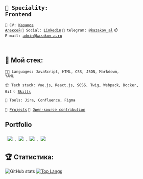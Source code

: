 <code>👷 Speciality: Frontend</code><br>
---
<code>💬 CV: [Казаков Алексей](https://hh.ru/resume/eb195dacff09d2d1da0039ed1f5a3236766f32)</code>
<code>💬 Social: [Linkedin](https://www.linkedin.com/in/kazakov-al/)</code>
<code>💬 telegram: [@kazakov_al](https://telegram.me/kazakov_al)</code>
<code>📫 E-mail: [admin@kazakov-a.ru](mailto:admin@kazakov-a.ru)</code>

<br>

## :hammer: Мой стек:
<code>🧑‍💻 Languages: JavaScript, HTML, CSS, JSON, Markdown, YAML</code>

<code>📦 Tech stack: Vue.js, React.js, SCSS, Twig, Webpack, Docker, Git</code>
<code>💡 [Skills](SKILLS.md)</code>

<code>🧰 Tools: Jira, Сonfluence, Figma</code>

<code>🧻 [Projects](PROJECTS.md)</code>
<code>👀 [Open-source contribution](CONTRIBUTION.md)</code><br>

## Portfolio
<a href="https://github.com/KazakovAS/russian-travel">
  <img align="center" style="margin:0.5rem" src="https://github-readme-stats.vercel.app/api/pin/?username=KazakovAS&repo=russian-travel&title_color=ffffff&text_color=c9cacc&icon_color=4AB197&bg_color=1A2B34" />
</a>

<a href="https://github.com/KazakovAS/how-to-learn">
  <img align="center" style="margin:0.5rem" src="https://github-readme-stats.vercel.app/api/pin/?username=KazakovAS&repo=how-to-learn&title_color=ffffff&text_color=c9cacc&icon_color=4AB197&bg_color=1A2B34" />
</a>

<a href="https://github.com/KazakovAS/russian-travel">
  <img align="center" style="margin:0.5rem" src="https://github-readme-stats.vercel.app/api/pin/?username=KazakovAS&repo=russian-travel&title_color=ffffff&text_color=c9cacc&icon_color=4AB197&bg_color=1A2B34" />
</a>

<a href="https://github.com/KazakovAS/mesto">
  <img align="center" style="margin:0.5rem" src="https://github-readme-stats.vercel.app/api/pin/?username=KazakovAS&repo=mesto&title_color=ffffff&text_color=c9cacc&icon_color=4AB197&bg_color=1A2B34" />
</a>

## :trophy: Статистика:
![GitHub stats](https://github-readme-stats.vercel.app/api?username=KazakovAS&show_icons=true)
[![Top Langs](https://github-readme-stats.vercel.app/api/top-langs/?username=KazakovAS&layout=compact)](https://github.com/KazakovAS/github-readme-stats)
